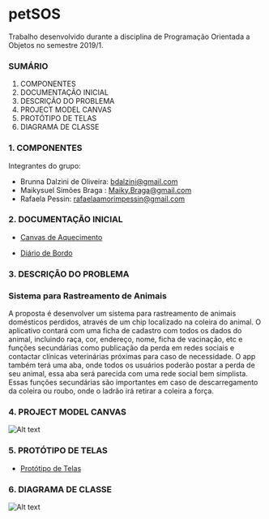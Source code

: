 # petSOS
Trabalho desenvolvido durante a disciplina de Programação Orientada a Objetos no semestre 2019/1.

### SUMÁRIO <br>
1.  COMPONENTES
2.  DOCUMENTAÇÃO INICIAL
3.  DESCRIÇÃO DO PROBLEMA
4.  PROJECT MODEL CANVAS
5.  PROTÓTIPO DE TELAS
6.  DIAGRAMA DE CLASSE

### 1. COMPONENTES <br>
Integrantes do grupo:
* Brunna Dalzini de Oliveira: bdalzini@gmail.com <br>
* Maikysuel Simões Braga : Maiky.Braga@gmail.com <br>
* Rafaela Pessin: rafaelaamorimpessin@gmail.com <br>

### 2. DOCUMENTAÇÃO INICIAL <br>

* [Canvas de Aquecimento](https://docs.google.com/presentation/d/1dqixlyVd_Q4fs1I9Np_MCjCrg9seJaWzCX_ZSbCcXME/edit?usp=sharing)

* [Diário de Bordo](https://docs.google.com/spreadsheets/d/1GQgeG8aE4QZdur7803_o1_vOC_cvYXlDJjpYhBjP4yo/edit?usp=sharing)


### 3. DESCRIÇÃO DO PROBLEMA <br>

### Sistema para Rastreamento de Animais <br>
A proposta é desenvolver um sistema para rastreamento de animais domésticos perdidos, através de um chip localizado na coleira do animal. O aplicativo contará com uma ficha de cadastro com todos os dados do animal, incluindo raça, cor, endereço, nome, ficha de vacinação, etc e funções secundárias como publicação da perda em redes sociais e contactar clínicas veterinárias próximas para caso de necessidade. O app também terá uma aba, onde todos os usuários poderão postar a perda de seu animal, essa aba será parecida com uma rede social bem simplista. Essas funções secundárias são importantes em caso de descarregamento da coleira ou roubo, onde o ladrão irá retirar a coleira a força.

### 4. PROJECT MODEL CANVAS <br>

![Alt text](https://github.com/ykiam-dyolf/pets/blob/master/documentacao/pmcInicial.png)


### 5. PROTÓTIPO DE TELAS <br>
* [Protótipo de Telas](https://github.com/ykiam-dyolf/pets/blob/master/documentacao/prototipoTelasV2.pdf)

### 6. DIAGRAMA DE CLASSE <br>

![Alt text]()
